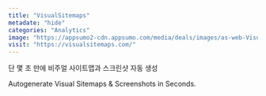 ```yaml
---
title: "VisualSitemaps"
metadate: "hide"
categories: "Analytics"
image: "https://appsumo2-cdn.appsumo.com/media/deals/images/as-web-VisualSiteMaps.jpg"
visit: "https://visualsitemaps.com/"
---
```

단 몇 초 만에 비주얼 사이트맵과 스크린샷 자동 생성

Autogenerate Visual Sitemaps & Screenshots in Seconds.
